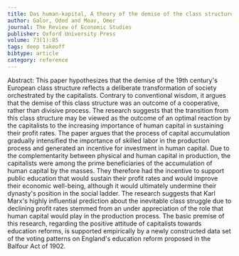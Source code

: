 ```yaml
---
title: Das human-kapital, A theory of the demise of the class structure
author: Galor, Oded and Moav, Omer
journal: The Review of Economic Studies
publisher: Oxford University Press
volume: 73(1):85
tags: deep takeoff
bibtype: article
category: reference
---
```

Abstract: This paper hypothesizes that the demise of the 19th century's European class structure reflects a deliberate transformation of society orchestrated by the capitalists. Contrary to conventional wisdom, it argues that the demise of this class structure was an outcome of a cooperative, rather than divisive process. The research suggests that the transition from this class structure may be viewed as the outcome of an optimal reaction by the capitalists to the increasing importance of human capital in sustaining their profit rates. The paper argues that the process of capital accumulation gradually intensified the importance of skilled labor in the production process and generated an incentive for investment in human capital. Due to the complementarity between physical and human capital in production, the capitalists were among the prime beneficiaries of the accumulation of human capital by the masses. They therefore had the incentive to support public education that would sustain their profit rates and would improve their economic well-being, although it would ultimately undermine their dynasty's position in the social ladder. The research suggests that Karl Marx's highly influential prediction about the inevitable class struggle due to declining profit rates stemmed from an under appreciation of the role that human capital would play in the production process. The basic premise of this research, regarding the positive attitude of capitalists towards education reforms, is supported empirically by a newly constructed data set of the voting patterns on England's education reform proposed in the Balfour Act of 1902.
